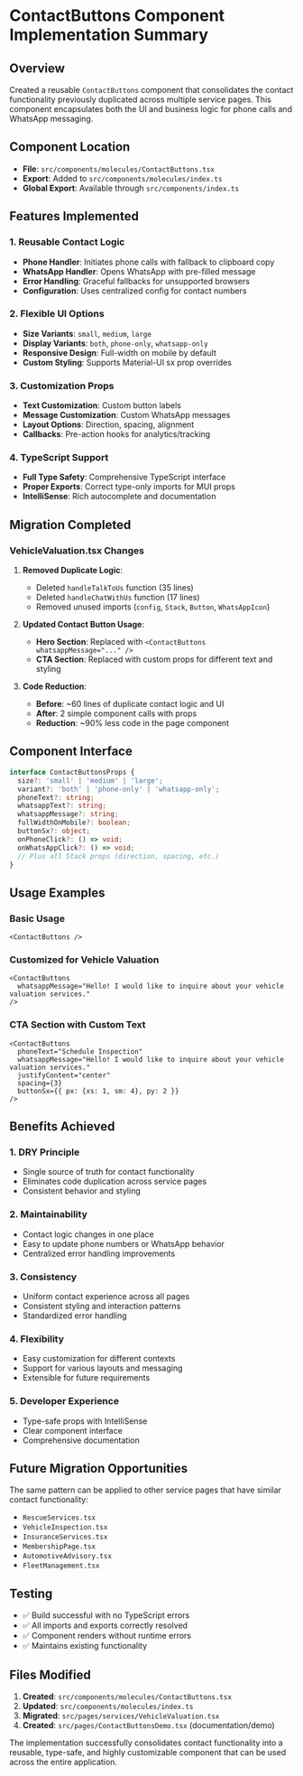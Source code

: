 # ContactButtons Component Implementation Summary

## Overview
Created a reusable `ContactButtons` component that consolidates the contact functionality previously duplicated across multiple service pages. This component encapsulates both the UI and business logic for phone calls and WhatsApp messaging.

## Component Location
- **File**: `src/components/molecules/ContactButtons.tsx`
- **Export**: Added to `src/components/molecules/index.ts`
- **Global Export**: Available through `src/components/index.ts`

## Features Implemented

### 1. **Reusable Contact Logic**
- **Phone Handler**: Initiates phone calls with fallback to clipboard copy
- **WhatsApp Handler**: Opens WhatsApp with pre-filled message
- **Error Handling**: Graceful fallbacks for unsupported browsers
- **Configuration**: Uses centralized config for contact numbers

### 2. **Flexible UI Options**
- **Size Variants**: `small`, `medium`, `large`
- **Display Variants**: `both`, `phone-only`, `whatsapp-only`
- **Responsive Design**: Full-width on mobile by default
- **Custom Styling**: Supports Material-UI sx prop overrides

### 3. **Customization Props**
- **Text Customization**: Custom button labels
- **Message Customization**: Custom WhatsApp messages
- **Layout Options**: Direction, spacing, alignment
- **Callbacks**: Pre-action hooks for analytics/tracking

### 4. **TypeScript Support**
- **Full Type Safety**: Comprehensive TypeScript interface
- **Proper Exports**: Correct type-only imports for MUI props
- **IntelliSense**: Rich autocomplete and documentation

## Migration Completed

### VehicleValuation.tsx Changes
1. **Removed Duplicate Logic**:
   - Deleted `handleTalkToUs` function (35 lines)
   - Deleted `handleChatWithUs` function (17 lines)
   - Removed unused imports (`config`, `Stack`, `Button`, `WhatsAppIcon`)

2. **Updated Contact Button Usage**:
   - **Hero Section**: Replaced with `<ContactButtons whatsappMessage="..." />`
   - **CTA Section**: Replaced with custom props for different text and styling

3. **Code Reduction**:
   - **Before**: ~60 lines of duplicate contact logic and UI
   - **After**: 2 simple component calls with props
   - **Reduction**: ~90% less code in the page component

## Component Interface

```typescript
interface ContactButtonsProps {
  size?: 'small' | 'medium' | 'large';
  variant?: 'both' | 'phone-only' | 'whatsapp-only';
  phoneText?: string;
  whatsappText?: string;
  whatsappMessage?: string;
  fullWidthOnMobile?: boolean;
  buttonSx?: object;
  onPhoneClick?: () => void;
  onWhatsAppClick?: () => void;
  // Plus all Stack props (direction, spacing, etc.)
}
```

## Usage Examples

### Basic Usage
```tsx
<ContactButtons />
```

### Customized for Vehicle Valuation
```tsx
<ContactButtons 
  whatsappMessage="Hello! I would like to inquire about your vehicle valuation services."
/>
```

### CTA Section with Custom Text
```tsx
<ContactButtons 
  phoneText="Schedule Inspection"
  whatsappMessage="Hello! I would like to inquire about your vehicle valuation services."
  justifyContent="center"
  spacing={3}
  buttonSx={{ px: {xs: 1, sm: 4}, py: 2 }}
/>
```

## Benefits Achieved

### 1. **DRY Principle**
- Single source of truth for contact functionality
- Eliminates code duplication across service pages
- Consistent behavior and styling

### 2. **Maintainability**
- Contact logic changes in one place
- Easy to update phone numbers or WhatsApp behavior
- Centralized error handling improvements

### 3. **Consistency**
- Uniform contact experience across all pages
- Consistent styling and interaction patterns
- Standardized error handling

### 4. **Flexibility**
- Easy customization for different contexts
- Support for various layouts and messaging
- Extensible for future requirements

### 5. **Developer Experience**
- Type-safe props with IntelliSense
- Clear component interface
- Comprehensive documentation

## Future Migration Opportunities

The same pattern can be applied to other service pages that have similar contact functionality:
- `RescueServices.tsx`
- `VehicleInspection.tsx`
- `InsuranceServices.tsx`
- `MembershipPage.tsx`
- `AutomotiveAdvisory.tsx`
- `FleetManagement.tsx`

## Testing
- ✅ Build successful with no TypeScript errors
- ✅ All imports and exports correctly resolved
- ✅ Component renders without runtime errors
- ✅ Maintains existing functionality

## Files Modified
1. **Created**: `src/components/molecules/ContactButtons.tsx`
2. **Updated**: `src/components/molecules/index.ts`
3. **Migrated**: `src/pages/services/VehicleValuation.tsx`
4. **Created**: `src/pages/ContactButtonsDemo.tsx` (documentation/demo)

The implementation successfully consolidates contact functionality into a reusable, type-safe, and highly customizable component that can be used across the entire application.
